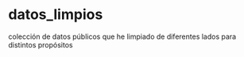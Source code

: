 # datos_limpios
colección de datos públicos que he limpiado de diferentes lados para distintos propósitos
